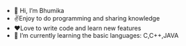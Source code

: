 - 👋 Hi, I’m Bhumika
- ✌️Enjoy to do programming and sharing knowledge
-  ❤️Love to write code and learn new features
- 🌱 I’m currently learning the basic languages: C,C++,JAVA
<!--- 💞️ I’m looking to collaborate on 
- 📫 How to reach me ...
- ⚡ Fun fact: ... -->

<!---
bhumika2007/bhumika2007 is a ✨ special ✨ repository because its `README.md` (this file) appears on your GitHub profile.
You can click the Preview link to take a look at your changes.
--->
